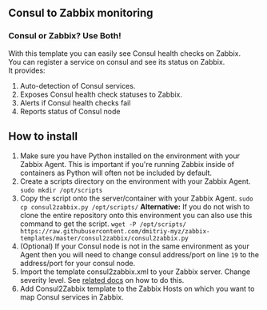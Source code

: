 ## Consul to Zabbix monitoring
### Consul or Zabbix? Use Both!  
With this template you can easily see Consul health checks on Zabbix.  
You can register a service on consul and see its status on Zabbix.  
It provides:
1. Auto-detection of Consul services.
2. Exposes Consul health check statuses to Zabbix.
3. Alerts if Consul health checks fail
4. Reports status of Consul node

## How to install
1. Make sure you have Python installed on the environment with your Zabbix Agent. This is important if you're running Zabbix inside of containers as Python will often not be included by default.
2. Create a scripts directory on the environment with your Zabbix Agent.
``` sudo mkdir /opt/scripts ```
3. Copy the script onto the server/container with your Zabbix Agent.
``` sudo cp consul2zabbix.py /opt/scripts/ ```
**Alternative:** If you do not wish to clone the entire repository onto this environment you can also use this command to get the script.
``` wget -P /opt/scripts/ https://raw.githubusercontent.com/dmitriy-myz/zabbix-templates/master/consul2zabbix/consul2zabbix.py ```
4. (Optional) If your Consul node is not in the same environment as your Agent then you will need to change consul address/port on line `19` to the address/port for your consul node.
5. Import the template consul2zabbix.xml to your Zabbix server. Change severity level. See [related docs](https://www.zabbix.com/documentation/current/manual/xml_export_import/templates) on how to do this.
6. Add Consul2Zabbix template to the Zabbix Hosts on which you want to map Consul services in Zabbix.

